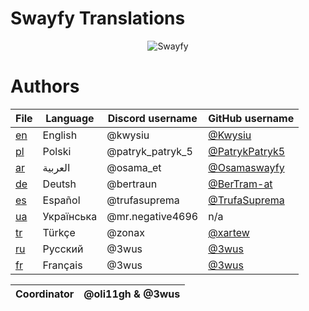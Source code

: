 # Swayfy Translations

<div align="center">
<img src="https://cdn.swayfy.xyz/tlo-transparent.png" alt="Swayfy"  />
</div>
                                              
                                        
# Authors

| File      | Language  | Discord username | GitHub username                                   |
|-----------|-----------|------------------|---------------------------------------------------|
| [en](/en) | English   | @kwysiu          | [@Kwysiu](https://github.com/Kwysiu)              |
| [pl](/pl) | Polski    | @patryk_patryk_5 | [@PatrykPatryk5](https://github.com/PatrykPatryk5)|
| [ar](/ar) | العربية      | @osama_et        | [@Osamaswayfy](https://github.com/Osamaswayfy)    |
| [de](/de) | Deutsh    | @bertraun        | [@BerTram-at](https://github.com/BerTram-at)      |
| [es](/es) | Español   | @trufasuprema    | [@TrufaSuprema](https://github.com/TrufaSuprema)  |
| [ua](/ua) | Українська| @mr.negative4696 |                     n/a                           |
| [tr](/tr) | Türkçe    | @zonax           | [@xartew](https://github.com/xartew)              |
| [ru](/ru) | Русский   | @3wus            | [@3wus](https://github.com/3wus)                  |
| [fr](/fr) | Français  | @3wus            | [@3wus](https://github.com/3wus)                  |


| Coordinator | @oli11gh & @3wus |
|-------------|------------------|
